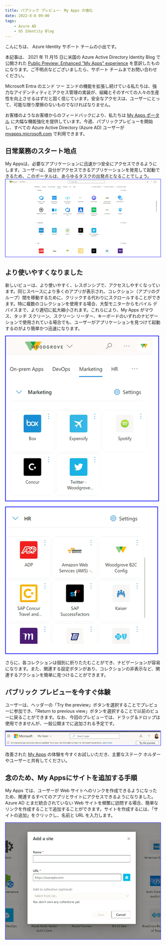 ```yaml
---
title: パブリック プレビュー- My Apps の強化
date: 2022-8-8 09:00
tags:
    - Azure AD
    - US Identity Blog
---
```



こんにちは、 Azure Identity サポート チームの小出です。

本記事は、 2021 年 11 月15 日に米国の Azure Active Directory Identity Blog で公開された [Public Preview: Enhanced "My Apps" experience](https://techcommunity.microsoft.com/t5/microsoft-entra-azure-ad-blog/public-preview-enhanced-quot-my-apps-quot-experience/ba-p/3118022) を意訳したものになります。ご不明点などございましたら、サポート チームまでお問い合わせください。



Microsoft Entra のエンド ツー エンドの機能を拡張し続けている私たちは、強力なアイデンティティとアクセス管理の実装が、組織とそのすべての人々の生産性を向上させるはずだと固く信じています。安全なアクセスは、ユーザーにとって、可能な限り摩擦のないものでなければなりません。

お客様のようなお客様からのフィードバックにより、私たちは [My Apps ポータル](https://myapps.microsoft.com/) に大幅な機能強化を提供しています。今週、パブリックプレビューを開始し、すべての Azure Active Directory (Azure AD) ユーザーが [myapps.microsoft.com](https://myapps.microsoft.com/) で利用できます。

 
## 日常業務のスタート地点
My Appsは、必要なアプリケーションに迅速かつ安全にアクセスできるようにします。ユーザーは、自分がアクセスできるアプリケーションを発見して起動できるため、このポータルは、あらゆるタスクの出発点となることでしょう。 
![](./publicpreview-myapps/publicpreview-myapps1.png)

## より使いやすくなりました 
新しいビューは、より使いやすく、レスポンシブで、アクセスしやすくなっています。同じスペースにより多くのアプリが表示され、コレクション（アプリのグループ）間を移動するために、クリックする代わりにスクロールすることができます。特に複数のコレクションを使用する場合、大型モニターからモバイル デバイスまで、より適切に拡大縮小されます。これらにより、My Apps がマウス、タッチ スクリーン、スクリーン リーダー、キーボードのいずれのナビゲーションで使用されている場合でも、ユーザーがアプリケーションを見つけて起動するのがより簡単かつ迅速になります。

![](./publicpreview-myapps/publicpreview-myapps2.png)

![](./publicpreview-myapps/publicpreview-myapps3.png)

さらに、各コレクションは個別に折りたたむことができ、ナビゲーションが容易になります。また、関連する設定ボタンがあり、コレクションの非表示など、関連するアクションを簡単に見つけることができます。


## パブリック プレビューを今すぐ体験 
ユーザーは、ヘッダーの「Try the preview」ボタンを選択することでプレビューに参加でき、「Return to previous view」ボタンを選択することで以前のビューに戻ることができます。なお、今回のプレビューでは、ドラッグ＆ドロップは使用できませんが、一般公開までに追加される予定です。


![](./publicpreview-myapps/publicpreview-myapps4.png)


改善された [My Apps](https://myapps.microsoft.com/) の体験を今すぐお試しいただき、主要なステーク ホルダーやユーザーと共有してください。


## 念のため、My Appsにサイトを追加する手順 
My Apps では、ユーザーが Web サイトへのリンクを作成できるようになったため、関連するすべてのアプリとサイトにアクセスできるようになりました。Azure AD とまだ統合されていない Web サイトを頻繁に訪問する場合、簡単なリンクを作成することで追加することができます。サイトを作成するには、「サイトの追加」をクリックし、名前と URL を入力します。

![](./publicpreview-myapps/publicpreview-myapps5.png)

